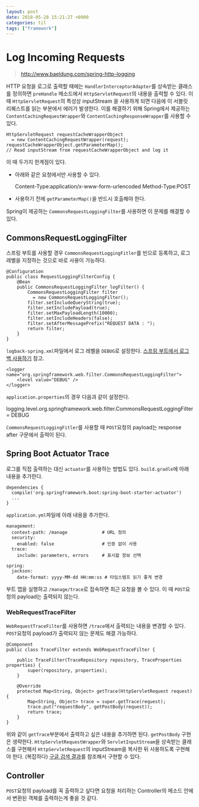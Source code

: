 ```yaml
---
layout: post
date: 2018-05-28 15:21:27 +0900
categories: til
tags: ["framework"]
---
```


# Log Incoming Requests

> <http://www.baeldung.com/spring-http-logging>

HTTP 요청을 로그로 출력할 때에는 `HandlerInterceptorAdapter`를 상속받는 클래스를 정의하면 `preHandle` 메소드에서 `HttpServletRequest`의 내용을 출력할 수 있다. 이 때 `HttpServletRequest`의 특성상 inputStream 을 사용하게 되면 다음에 이 서블릿 리퀘스트를 읽는 부분에서 에러가 발생한다. 이를 해결하기 위해 Spring에서 제공하는 `ContentCachingRequestWrapper`와 `ContentCachingResponseWrapper`를 사용할 수 있다.

    HttpServletRequest requestCacheWrapperObject
      = new ContentCachingRequestWrapper(request);
    requestCacheWrapperObject.getParameterMap();
    // Read inputStream from requestCacheWrapperObject and log it

이 때 두가지 한계점이 있다.

- 아래와 같은 요청에서만 사용할 수 있다.

    Content-Type:application/x-www-form-urlencoded
    Method-Type:POST

- 사용하기 전에 `getParameterMap()`을 반드시 호출해야 한다.

Spring이 제공하는 `CommonsRequestLoggingFilter`를 사용하면 이 문제를 해결할 수 있다.

## CommonsRequestLoggingFilter

스프링 부트를 사용할 경우 `CommonsRequestLoggingFitler`를 빈으로 등록하고, 로그 레벨을 지정하는 것으로 바로 사용이 가능하다.

    @Configuration
    public class RequestLoggingFilterConfig {
        @Bean
        public CommonsRequestLoggingFilter logFilter() {
            CommonsRequestLoggingFilter filter
              = new CommonsRequestLoggingFilter();
            filter.setIncludeQueryString(true);
            filter.setIncludePayload(true);
            filter.setMaxPayloadLength(10000);
            filter.setIncludeHeaders(false);
            filter.setAfterMessagePrefix("REQUEST DATA : ");
            return filter;
        }
    }

`logback-spring.xml`파일에서 로그 레벨을 `DEBUG`로 설정한다. [스프링 부트에서 로그백 사용하기](boot-logback.md) 참고.

    <logger name="org.springframework.web.filter.CommonsRequestLoggingFilter">
        <level value="DEBUG" />
    </logger>

`application.properties`의 경우 다음과 같이 설정한다.

  logging.level.org.springframework.web.filter.CommonsRequestLoggingFilter=
    DEBUG

`CommonsRequestLoggingFitler`를 사용할 때 `POST`요청의 payload는 response after 구문에서 출력이 된다.

## Spring Boot Actuator Trace

로그를 직접 출력하는 대신 `actuator`를 사용하는 방법도 있다. `build.gradle`에 아래 내용을 추가한다.

    dependencies {
      compile('org.springframework.boot:spring-boot-starter-actuator')
      ...
    }

`application.yml`파일에 아래 내용을 추가한다.

    management:
      context-path: /manage             # URL 정의
      security:
        enabled: false                  # 인증 없이 사용
      trace:
        include: parameters, errors     # 표시할 정보 선택

    spring:
      jackson:
        date-format: yyyy-MM-dd HH:mm:ss # 타임스탬프 읽기 좋게 변경

부트 앱을 실행하고 `/manage/trace`로 접속하면 최근 요청을 볼 수 있다. 이 때 `POST`요청의 payload는 출력되지 않는다.

### WebRequestTraceFilter

`WebRequestTraceFilter`를 사용하면 `/trace`에서 출력되는 내용을 변경할 수 있다. `POST`요청의 payload가 출력되지 않는 문제도 해결 가능하다.

    @Component
    public class TraceFilter extends WebRequestTraceFilter {

        public TraceFilter(TraceRepository repository, TraceProperties properties) {
            super(repository, properties);
        }

        @Override
        protected Map<String, Object> getTrace(HttpServletRequest request) {
            Map<String, Object> trace = super.getTrace(request);
            trace.put("requestBody", getPostBody(request));
            return trace;
        }
    }

위와 같이 `getTrace`부분에서 출력하고 싶은 내용을 추가하면 된다. `getPostBody` 구현은 생략한다. `HttpServletRequestWrapper`와 `ServletInputStream`을 상속받는 클래스를 구현해서 `HttpServletRequest`의 inputStream을 복사한 뒤 사용하도록 구현해야 한다. (복잡하다) [구글 검색 결과](https://www.google.co.kr/search?q=read+httpservletrequest+inputstream+multiple)를 참조해서 구현할 수 있다.

## Controller

`POST`요청의 payload를 꼭 출력하고 싶다면 요청을 처리하는 Controller의 메소드 안에서 변환된 객체를 출력하는게 좋을 것 같다.
